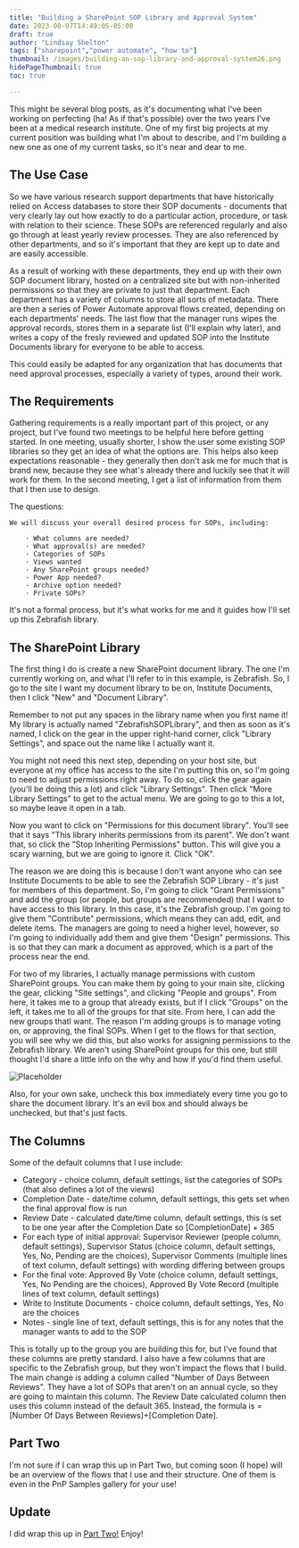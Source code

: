 ```yaml
---
title: "Building a SharePoint SOP Library and Approval System"
date: 2023-08-07T14:49:05-05:00
draft: true
author: "Lindsay Shelton"
tags: ["sharepoint","power automate", "how to"]
thumbnail: /images/building-an-sop-library-and-approval-system26.png
hidePageThumbnail: true
toc: true

---
```


This might be several blog posts, as it's documenting what I've been working on perfecting (ha! As if that's possible) over the two years I've been at a medical research institute.  One of my first big projects at my current position was building what I'm about to describe, and I'm building a new one as one of my current tasks, so it's near and dear to me.

## The Use Case

So we have various research support departments that have historically relied on Access databases to store their SOP documents - documents that very clearly lay out how exactly to do a particular action, procedure, or task with relation to their science.  These SOPs are referenced regularly and also go through at least yearly review processes.  They are also referenced by other departments, and so it's important that they are kept up to date and are easily accessible.

As a result of working with these departments, they end up with their own SOP document library, hosted on a centralized site but with non-inherited permissions so that they are private to just that department.  Each department has a variety of columns to store all sorts of metadata.  There are then a series of Power Automate approval flows created, depending on each departments' needs.  The last flow that the manager runs wipes the approval records, stores them in a separate list (I'll explain why later), and writes a copy of the fresly reviewed and updated SOP into the Institute Documents library for everyone to be able to access.

This could easily be adapted for any organization that has documents that need approval processes, especially a variety of types, around their work.

## The Requirements

Gathering requirements is a really important part of this project, or any project, but I've found two meetings to be helpful here before getting started.  In one meeting, usually shorter, I show the user some existing SOP libraries so they get an idea of what the options are.  This helps also keep expectations reasonable - they generally then don't ask me for much that is brand new, because they see what's already there and luckily see that it will work for them.  In the second meeting, I get a list of information from them that I then use to design.  

The questions:

	We will discuss your overall desired process for SOPs, including:
	 
		· What columns are needed?
		· What approval(s) are needed?
		· Categories of SOPs
		· Views wanted
		· Any SharePoint groups needed?
		· Power App needed?
		· Archive option needed?
        · Private SOPs?

It's not a formal process, but it's what works for me and it guides how I'll set up this Zebrafish library.

## The SharePoint Library

The first thing I do is create a new SharePoint document library.  The one I'm currently working on, and what I'll refer to in this example, is Zebrafish.  So, I go to the site I want my document library to be on, Institute Documents, then I click "New" and "Document Library".

Remember to not put any spaces in the library name when you first name it!  My library is actually named "ZebrafishSOPLibrary", and then as soon as it's named, I click on the gear in the upper right-hand corner, click "Library Settings", and space out the name like I actually want it.

You might not need this next step, depending on your host site, but everyone at my office has access to the site I'm putting this on, so I'm going to need to adjust permissions right away.  To do so, click the gear again (you'll be doing this a lot) and click "Library Settings".  Then click "More Library Settings" to get to the actual menu.  We are going to go to this a lot, so maybe leave it open in a tab.

Now you want to click on "Permissions for this document library".  You'll see that it says "This library inherits permissions from its parent".  We don't want that, so click the "Stop Inheriting Permissions" button.  This will give you a scary warning, but we are going to ignore it.  Click "OK".

The reason we are doing this is because I don't want anyone who can see Institute Documents to be able to see the Zebrafish SOP Library - it's just for members of this department.  So, I'm going to click "Grant Permissions" and add the group (or people, but groups are recommended) that I want to have access to this library.  In this case, it's the Zebrafish group.  I'm going to give them "Contribute" permissions, which means they can add, edit, and delete items.  The managers are going to need a higher level, however, so I'm going to individually add them and give them "Design" permissions.  This is so that they can mark a document as approved, which is a part of the process near the end.

For two of my libraries, I actually manage permissions with custom SharePoint groups.  You can make them by going to your main site, clicking the gear, clicking "Site settings", and clicking "People and groups".  From here, it takes me to a group that already exists, but if I click "Groups" on the left, it takes me to all of the groups for that site.  From here, I can add the new groups thatI want.  The reason I'm adding groups is to manage voting on, or approving, the final SOPs.  When I get to the flows for that section, you will see why we did this, but also works for assigning permissions to the Zebrafish library.  We aren't using SharePoint groups for this one, but still thought I'd share a little info on the why and how if you'd find them useful.

![Placeholder](/images/building-an-sop-library-and-approval-system2.png)

Also, for your own sake, uncheck this box immediately every time you go to share the document library.  It's an evil box and should always be unchecked, but that's just facts.

## The Columns

Some of the default columns that I use include:
* Category - choice column, default settings, list the categories of SOPs (that also defines a lot of the views)
* Completion Date - date/time column, default settings, this gets set when the final approval flow is run
* Review Date - calculated date/time column, default settings, this is set to be one year after the Completion Date so [CompletionDate] + 365
* For each type of initial approval: Supervisor Reviewer (people column, default settings), Supervisor Status (choice column, default settings, Yes, No, Pending are the choices), Supervisor Comments (multiple lines of text column, default settings) with wording differing between groups
* For the final vote:  Approved By Vote (choice column, default settings, Yes, No Pending are the choices), Approved By Vote Record (multiple lines of text column, default settings)
* Write to Institute Documents - choice column, default settings, Yes, No are the choices
* Notes - single line of text, default settings, this is for any notes that the manager wants to add to the SOP

This is totally up to the group you are building this for, but I've found that these columns are pretty standard.  I also have a few columns that are specific to the Zebrafish group, but they won't impact the flows that I build.  The main change is adding a column called "Number of Days Between Reviews".  They have a lot of SOPs that aren't on an annual cycle, so they are going to maintain this column.  The Review Date calculated column then uses this column instead of the default 365.  Instead, the formula is =[Number Of Days Between Reviews]+[Completion Date].

## Part Two

I'm not sure if I can wrap this up in Part Two, but coming soon (I hope) will be an overview of the flows that I use and their structure.  One of them is even in the PnP Samples gallery for your use!  

## Update

I did wrap this up in <a href="https://www.lindsaytshelton.com/blog/202404building-an-sop-library-and-approval-system-part-two/">Part Two!</a>  Enjoy!

<!-- Google tag (gtag.js) -->
<script async src="https://www.googletagmanager.com/gtag/js?id=G-CN3PDT3T20"></script>
<script>
  window.dataLayer = window.dataLayer || [];
  function gtag(){dataLayer.push(arguments);}
  gtag('js', new Date());

  gtag('config', 'G-CN3PDT3T20');
</script>